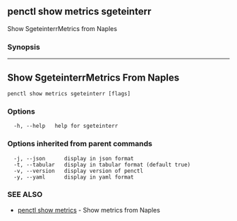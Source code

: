 ## penctl show metrics sgeteinterr

Show SgeteinterrMetrics from Naples

### Synopsis



---------------------------------
 Show SgeteinterrMetrics From Naples 
---------------------------------


```
penctl show metrics sgeteinterr [flags]
```

### Options

```
  -h, --help   help for sgeteinterr
```

### Options inherited from parent commands

```
  -j, --json      display in json format
  -t, --tabular   display in tabular format (default true)
  -v, --version   display version of penctl
  -y, --yaml      display in yaml format
```

### SEE ALSO
* [penctl show metrics](penctl_show_metrics.md)	 - Show metrics from Naples


